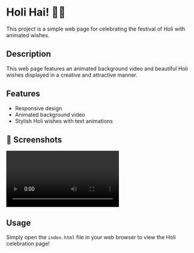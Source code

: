 # Holi Hai! 🎉🌈

This project is a simple web page for celebrating the festival of Holi with animated wishes.

## Description

This web page features an animated background video and beautiful Holi wishes displayed in a creative and attractive manner.

## Features

- Responsive design
- Animated background video
- Stylish Holi wishes with text animations

## 📸 Screenshots

![Holi hai](Asset/y2mate.com%20-%20Happy%20Holi%20Animated%20GreetingsHoli%20Animated%20VideoHappy%20Holi%20Animated_1080p.mp4)

## Usage

Simply open the `index.html` file in your web browser to view the Holi celebration page!
